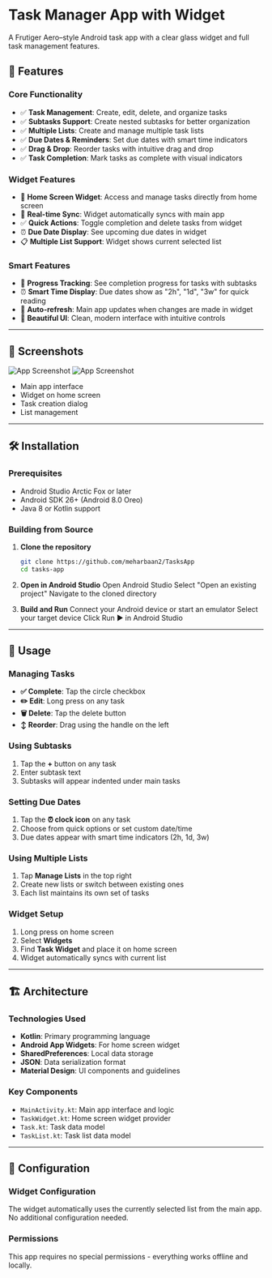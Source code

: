 # Task Manager App with Widget

 A Frutiger Aero–style Android task app with a clear glass widget and full task management features.

## 🚀 Features

### Core Functionality
- ✅ **Task Management**: Create, edit, delete, and organize tasks
- ✅ **Subtasks Support**: Create nested subtasks for better organization
- ✅ **Multiple Lists**: Create and manage multiple task lists
- ✅ **Due Dates & Reminders**: Set due dates with smart time indicators
- ✅ **Drag & Drop**: Reorder tasks with intuitive drag and drop
- ✅ **Task Completion**: Mark tasks as complete with visual indicators

### Widget Features
- 📱 **Home Screen Widget**: Access and manage tasks directly from home screen
- 🔄 **Real-time Sync**: Widget automatically syncs with main app
- ✅ **Quick Actions**: Toggle completion and delete tasks from widget
- ⏰ **Due Date Display**: See upcoming due dates in widget
- 📋 **Multiple List Support**: Widget shows current selected list

### Smart Features
- 🎯 **Progress Tracking**: See completion progress for tasks with subtasks
- ⏰ **Smart Time Display**: Due dates show as "2h", "1d", "3w" for quick reading
- 🔄 **Auto-refresh**: Main app updates when changes are made in widget
- 🎨 **Beautiful UI**: Clean, modern interface with intuitive controls

---

## 📸 Screenshots

![App Screenshot](images/screenshot.png) ![App Screenshot](images/screenshot_2.png)
- Main app interface
- Widget on home screen
- Task creation dialog
- List management

---

## 🛠️ Installation

### Prerequisites
- Android Studio Arctic Fox or later
- Android SDK 26+ (Android 8.0 Oreo)
- Java 8 or Kotlin support

### Building from Source

1. **Clone the repository**
   ```bash
   git clone https://github.com/meharbaan2/TasksApp
   cd tasks-app

2. **Open in Android Studio**
   Open Android Studio
   Select "Open an existing project"
   Navigate to the cloned directory

3. **Build and Run**
   Connect your Android device or start an emulator
   Select your target device
   Click Run ▶️ in Android Studio

---

## 📱 Usage

### Managing Tasks
- **✅ Complete**: Tap the circle checkbox
- **✏️ Edit**: Long press on any task  
- **🗑️ Delete**: Tap the delete button
- **↕️ Reorder**: Drag using the handle on the left

### Using Subtasks
1. Tap the **+** button on any task
2. Enter subtask text
3. Subtasks will appear indented under main tasks

### Setting Due Dates
1. Tap the **⏰ clock icon** on any task
2. Choose from quick options or set custom date/time
3. Due dates appear with smart time indicators (2h, 1d, 3w)

### Using Multiple Lists
1. Tap **Manage Lists** in the top right
2. Create new lists or switch between existing ones
3. Each list maintains its own set of tasks

### Widget Setup
1. Long press on home screen
2. Select **Widgets**
3. Find **Task Widget** and place it on home screen
4. Widget automatically syncs with current list

---

## 🏗️ Architecture

### Technologies Used
- **Kotlin**: Primary programming language
- **Android App Widgets**: For home screen widget
- **SharedPreferences**: Local data storage
- **JSON**: Data serialization format
- **Material Design**: UI components and guidelines

### Key Components
- `MainActivity.kt`: Main app interface and logic
- `TaskWidget.kt`: Home screen widget provider
- `Task.kt`: Task data model
- `TaskList.kt`: Task list data model

---

## 🔧 Configuration

### Widget Configuration
The widget automatically uses the currently selected list from the main app. No additional configuration needed.

### Permissions
This app requires no special permissions - everything works offline and locally.
